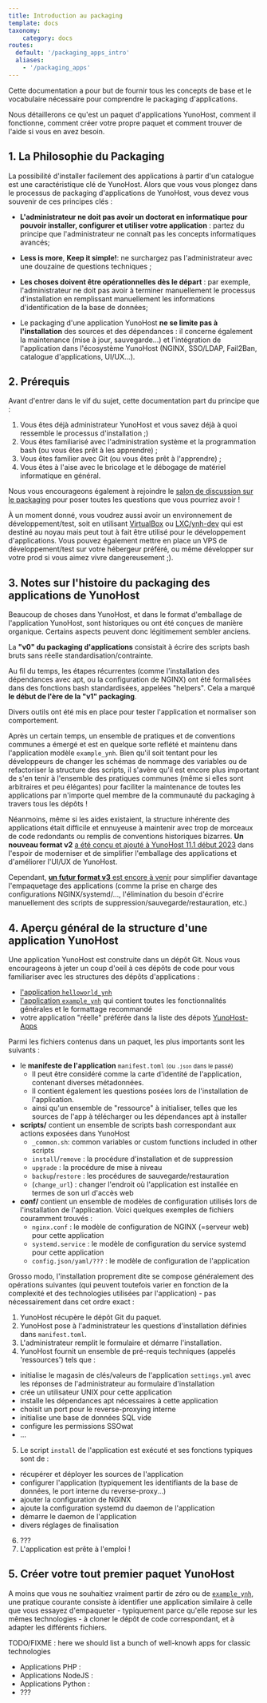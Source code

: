 ```yaml
---
title: Introduction au packaging
template: docs
taxonomy:
    category: docs
routes:
  default: '/packaging_apps_intro'
  aliases:
    - '/packaging_apps'
---
```


Cette documentation a pour but de fournir tous les concepts de base et le vocabulaire nécessaire pour comprendre le packaging d'applications.

Nous détaillerons ce qu'est un paquet d'applications YunoHost, comment il fonctionne, comment créer votre propre paquet et comment trouver de l'aide si vous en avez besoin.

## 1. La Philosophie du Packaging

La possibilité d'installer facilement des applications à partir d'un catalogue est une caractéristique clé de YunoHost. Alors que vous vous plongez dans le processus de packaging d'applications de YunoHost, vous devez vous souvenir de ces principes clés :

- **L'administrateur ne doit pas avoir un doctorat en informatique pour pouvoir installer, configurer et utiliser votre application** : partez du principe que l'administrateur ne connaît pas les concepts informatiques avancés;

- **Less is more**, **Keep it simple!**: ne surchargez pas l'administrateur avec une douzaine de questions techniques ;

- **Les choses doivent être opérationnelles dès le départ** : par exemple, l'administrateur ne doit pas avoir à terminer manuellement le processus d'installation en remplissant manuellement les informations d'identification de la base de données;

- Le packaging d'une application YunoHost **ne se limite pas à l'installation** des sources et des dépendances : il concerne également la maintenance (mise à jour, sauvegarde...) et l'intégration de l'application dans l'écosystème YunoHost (NGINX, SSO/LDAP, Fail2Ban, catalogue d'applications, UI/UX...).

## 2. Prérequis

Avant d'entrer dans le vif du sujet, cette documentation part du principe que :

1. Vous êtes déjà administrateur YunoHost et vous savez déjà à quoi ressemble le processus d'installation ;)
2. Vous êtes familiarisé avec l'administration système et la programmation bash (ou vous êtes prêt à les apprendre) ;
3. Vous êtes familier avec Git (ou vous êtes prêt à l'apprendre) ;
4. Vous êtes à l'aise avec le bricolage et le débogage de matériel informatique en général.

Nous vous encourageons également à rejoindre le [salon de discussion sur le packaging](/chat_rooms) pour poser toutes les questions que vous pourriez avoir !

À un moment donné, vous voudrez aussi avoir un environnement de développement/test, soit en utilisant [VirtualBox](/packaging_apps_virtualbox) ou [LXC/ynh-dev](https://github.com/yunohost/ynh-dev) qui est destiné au noyau mais peut tout à fait être utilisé pour le développement d'applications. Vous pouvez également mettre en place un VPS de développement/test sur votre hébergeur préféré, ou même développer sur votre prod si vous aimez vivre dangereusement ;).

## 3. Notes sur l'histoire du packaging des applications de YunoHost

Beaucoup de choses dans YunoHost, et dans le format d'emballage de l'application YunoHost, sont historiques ou ont été conçues de manière organique. Certains aspects peuvent donc légitimement sembler anciens.

La **"v0" du packaging d'applications** consistait à écrire des scripts bash bruts sans réelle standardisation/contrainte.

Au fil du temps, les étapes récurrentes (comme l'installation des dépendances avec apt, ou la configuration de NGINX) ont été formalisées dans des fonctions bash standardisées, appelées "helpers". Cela a marqué **le début de l'ère de la "v1" packaging**.

Divers outils ont été mis en place pour tester l'application et normaliser son comportement.

Après un certain temps, un ensemble de pratiques et de conventions communes a émergé et est en quelque sorte reflété et maintenu dans l'application modèle `example_ynh`. Bien qu'il soit tentant pour les développeurs de changer les schémas de nommage des variables ou de refactoriser la structure des scripts, il s'avère qu'il est encore plus important de s'en tenir à l'ensemble des pratiques communes (même si elles sont arbitraires et peu élégantes) pour faciliter la maintenance de toutes les applications par n'importe quel membre de la communauté du packaging à travers tous les dépôts !

Néanmoins, même si les aides existaient, la structure inhérente des applications était difficile et ennuyeuse à maintenir avec trop de morceaux de code redondants ou remplis de conventions historiques bizarres. **Un nouveau format v2** [a été conçu et ajouté à YunoHost 11.1 début 2023](https://github.com/YunoHost/yunohost/pull/1289) dans l'espoir de moderniser et de simplifier l'emballage des applications et d'améliorer l'UI/UX de YunoHost.

Cependant, [**un futur format v3** est encore à venir](https://github.com/YunoHost/issues/issues/2136) pour simplifier davantage l'empaquetage des applications (comme la prise en charge des configurations NGINX/systemd/..., l'élimination du besoin d'écrire manuellement des scripts de suppression/sauvegarde/restauration, etc.)

## 4. Aperçu général de la structure d'une application YunoHost

Une application YunoHost est construite dans un dépôt Git. Nous vous encourageons à jeter un coup d'oeil à ces dépôts de code pour vous familiariser avec les structures des dépôts d'applications :

- [l'application `helloworld_ynh`](https://github.com/YunoHost-Apps/helloworld_ynh)
- [l'application `example_ynh`](https://github.com/YunoHost/example_ynh) qui contient toutes les fonctionnalités générales et le formattage recommandé
- votre application "réelle" préférée dans la liste des dépots [YunoHost-Apps](https://github.com/orgs/YunoHost-Apps/repositories)

Parmi les fichiers contenus dans un paquet, les plus importants sont les suivants :

- le **manifeste de l'application** `manifest.toml` <small>(ou `.json` dans le passé)</small>
  - Il peut être considéré comme la carte d'identité de l'application, contenant diverses métadonnées.
  - Il contient également les questions posées lors de l'installation de l'application.
  - ainsi qu'un ensemble de "ressource" à initialiser, telles que les sources de l'app à télécharger ou les dépendances apt à installer
- **scripts/** contient un ensemble de scripts bash correspondant aux actions exposées dans YunoHost
  - `_common.sh`: common variables or custom functions included in other scripts
  - `install`/`remove` : la procédure d'installation et de suppression
  - `upgrade` : la procédure de mise à niveau
  - `backup`/`restore` : les procédures de sauvegarde/restauration
  - (`change_url`) : changer l'endroit où l'application est installée en termes de son url d'accès web
- **conf/** contient un ensemble de modèles de configuration utilisés lors de l'installation de l'application. Voici quelques exemples de fichiers couramment trouvés :
  - `nginx.conf` : le modèle de configuration de NGINX (=serveur web) pour cette application
  - `systemd.service` : le modèle de configuration du service systemd pour cette application
  - `config.json/yaml/???` : le modèle de configuration de l'application

Grosso modo, l'installation proprement dite se compose généralement des opérations suivantes (qui peuvent toutefois varier en fonction de la complexité et des technologies utilisées par l'application) - pas nécessairement dans cet ordre exact :

1. YunoHost récupère le dépôt Git du paquet.
2. YunoHost pose à l'administrateur les questions d'installation définies dans `manifest.toml`.
3. L'administrateur remplit le formulaire et démarre l'installation.
4. YunoHost fournit un ensemble de pré-requis techniques (appelés 'ressources') tels que :
  - initialise le magasin de clés/valeurs de l'application `settings.yml` avec les réponses de l'administrateur au formulaire d'installation
  - crée un utilisateur UNIX pour cette application
  - installe les dépendances apt nécessaires à cette application
  - choisit un port pour le reverse-proxying interne
  - initialise une base de données SQL vide
  - configure les permissions SSOwat
  - ...
5. Le script `install` de l'application est exécuté et ses fonctions typiques sont de :
  - récupérer et déployer les sources de l'application
  - configurer l'application (typiquement les identifiants de la base de données, le port interne du reverse-proxy...)
  - ajouter la configuration de NGINX
  - ajoute la configuration systemd du daemon de l'application
  - démarre le daemon de l'application
  - divers réglages de finalisation
6. ???
7. L'application est prête à l'emploi !

## 5. Créer votre tout premier paquet YunoHost

A moins que vous ne souhaitiez vraiment partir de zéro ou de [`example_ynh`](https://github.com/YunoHost/example_ynh), une pratique courante consiste à identifier une application similaire à celle que vous essayez d'empaqueter - typiquement parce qu'elle repose sur les mêmes technologies - à cloner le dépôt de code correspondant, et à adapter les différents fichiers.

TODO/FIXME : here we should list a bunch of well-knowh apps for classic technologies

- Applications PHP :
- Applications NodeJS :
- Applications Python :
- ???
